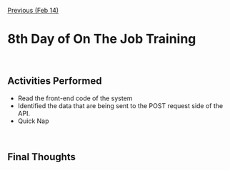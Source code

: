 [Previous (Feb 14)](./02-14-2024.md)

# 8th Day of On The Job Training

<br>

## Activities Performed

* Read the front-end code of the system
* Identified the data that are being sent to the POST request side of the API.
* Quick Nap

<br>

## Final Thoughts
